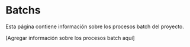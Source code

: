 # Batchs

Esta página contiene información sobre los procesos batch del proyecto.

[Agregar información sobre los procesos batch aquí]
